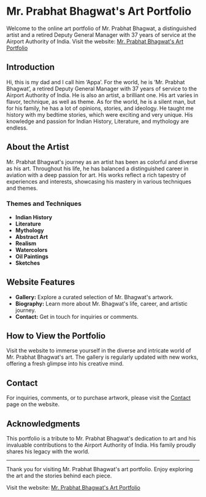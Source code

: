 # Mr. Prabhat Bhagwat's Art Portfolio

Welcome to the online art portfolio of Mr. Prabhat Bhagwat, a distinguished artist and a retired Deputy General Manager with 37 years of service at the Airport Authority of India. Visit the website: [Mr. Prabhat Bhagwat's Art Portfolio](https://ganeshb15.github.io/PrabhatBhagwat/)


## Introduction

Hi, this is my dad and I call him ‘Appa’. For the world, he is ‘Mr. Prabhat Bhagwat’, a retired Deputy General Manager with 37 years of service to the Airport Authority of India. He is also an artist, a brilliant one. His art varies in flavor, technique, as well as theme. As for the world, he is a silent man, but for his family, he has a lot of opinions, stories, and ideology. He taught me history with my bedtime stories, which were exciting and very unique. His knowledge and passion for Indian History, Literature, and mythology are endless.

## About the Artist

Mr. Prabhat Bhagwat's journey as an artist has been as colorful and diverse as his art. Throughout his life, he has balanced a distinguished career in aviation with a deep passion for art. His works reflect a rich tapestry of experiences and interests, showcasing his mastery in various techniques and themes.

### Themes and Techniques

- **Indian History**
- **Literature**
- **Mythology**
- **Abstract Art**
- **Realism**
- **Watercolors**
- **Oil Paintings**
- **Sketches**

## Website Features

- **Gallery:** Explore a curated selection of Mr. Bhagwat's artwork.
- **Biography:** Learn more about Mr. Bhagwat's life, career, and artistic journey.
- **Contact:** Get in touch for inquiries or comments.

## How to View the Portfolio

Visit the website to immerse yourself in the diverse and intricate world of Mr. Prabhat Bhagwat's art. The gallery is regularly updated with new works, offering a fresh glimpse into his creative mind.

## Contact

For inquiries, comments, or to purchase artwork, please visit the [Contact](#) page on the website.

## Acknowledgments

This portfolio is a tribute to Mr. Prabhat Bhagwat's dedication to art and his invaluable contributions to the Airport Authority of India. His family proudly shares his legacy with the world.

---

Thank you for visiting Mr. Prabhat Bhagwat's art portfolio. Enjoy exploring the art and the stories behind each piece.

Visit the website: [Mr. Prabhat Bhagwat's Art Portfolio](https://ganeshb15.github.io/PrabhatBhagwat/)
